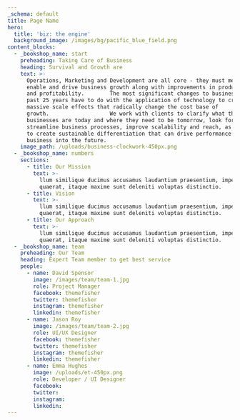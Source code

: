```yaml
---
_schema: default
title: Page Name
hero:
  title: 'biz: the engine'
  background_image: /images/bg/pacific_blue_field.png
content_blocks:
  - _bookshop_name: start
    preheading: Taking Care of Business
    heading: Survival and Growth are
    text: >-
      Operations, Marketing and Development are all core - they must mesh,
      enable and drive business growth along with improvements in productivity
      and profitability.        The most significant changes to business in the
      past 25 years have to do with the application of technology to create
      massive scale effects that radically change the cost base of
      growth.                   We work with clients to clarify what their
      businesses are today and where they need to be tomorrow, look for ways to
      streamline business processes, improve scalability and reach, as well as
      to create sustainable differentiation that can drive performance of the
      business into the future.
    image_path: /uploads/business-clockwork-450px.png
  - _bookshop_name: numbers
    sections:
      - title: Our Mission
        text: >-
          llum similique ducimus accusamus laudantium praesentium, impedit
          quaerat, itaque maxime sunt deleniti voluptas distinctio.
      - title: Vision
        text: >-
          llum similique ducimus accusamus laudantium praesentium, impedit
          quaerat, itaque maxime sunt deleniti voluptas distinctio.
      - title: Our Approach
        text: >-
          llum similique ducimus accusamus laudantium praesentium, impedit
          quaerat, itaque maxime sunt deleniti voluptas distinctio.
  - _bookshop_name: team
    preheading: Our Team
    heading: Expert Team member to get best service
    people:
      - name: David Spensor
        image: /images/team/team-1.jpg
        role: Project Manager
        facebook: themefisher
        twitter: themefisher
        instagram: themefisher
        linkedin: themefisher
      - name: Jason Roy
        image: /images/team/team-2.jpg
        role: UI/UX Designer
        facebook: themefisher
        twitter: themefisher
        instagram: themefisher
        linkedin: themefisher
      - name: Emma Hughes
        image: /uploads/et-450px.png
        role: Developer / UI Designer
        facebook:
        twitter:
        instagram:
        linkedin:
---
```


